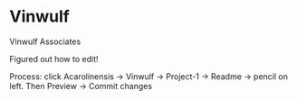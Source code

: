 Vinwulf
=======

Vinwulf Associates

Figured out how to edit!

Process: click Acarolinensis -> Vinwulf -> Project-1 -> Readme -> pencil on left. Then Preview -> Commit changes
